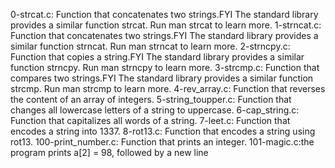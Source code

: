 0-strcat.c: Function that concatenates two strings.FYI The standard library provides a similar function strcat. Run man strcat to learn more.
1-strncat.c: Function that concatenates two strings.FYI The standard library provides a similar function strncat. Run man strncat to learn more.
2-strncpy.c: Function that copies a string.FYI The standard library provides a similar function strncpy. Run man strncpy to learn more.
3-strcmp.c: Function that compares two strings.FYI The standard library provides a similar function strcmp. Run man strcmp to learn more.
4-rev_array.c: Function that reverses the content of an array of integers.
5-string_toupper.c: Function that changes all lowercase letters of a string to uppercase.
6-cap_string.c: Function that capitalizes all words of a string.
7-leet.c: Function that encodes a string into 1337.
8-rot13.c: Function that encodes a string using rot13.
100-print_number.c: Function that prints an integer.
101-magic.c:the program prints a[2] = 98, followed by a new line
